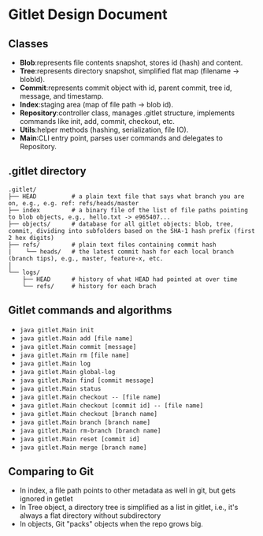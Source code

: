# Gitlet Design Document

## Classes

- **Blob**:represents file contents snapshot, stores id (hash) and content.
- **Tree**:represents directory snapshot, simplified flat map (filename → blobId).
- **Commit**:represents commit object with id, parent commit, tree id, message, and timestamp.
- **Index**:staging area (map of file path → blob id).
- **Repository**:controller class, manages .gitlet structure, implements commands like init, add, commit, checkout, etc.
- **Utils**:helper methods (hashing, serialization, file IO).
- **Main**:CLI entry point, parses user commands and delegates to Repository.

## .gitlet directory

```
.gitlet/
├── HEAD          # a plain text file that says what branch you are on, e.g., e.g. ref: refs/heads/master
├── index         # a binary file of the list of file paths pointing to blob objects, e.g., hello.txt -> e965407...
├── objects/      # database for all gitlet objects: blob, tree, commit, dividing into subfolders based on the SHA-1 hash prefix (first 2 hex digits)
├── refs/         # plain text files containing commit hash
|    └── heads/   # the latest commit hash for each local branch (branch tips), e.g., master, feature-x, etc.
│  
└── logs/
    ├── HEAD      # history of what HEAD had pointed at over time
    └── refs/     # history for each brach
```


## Gitlet commands and algorithms
- `java gitlet.Main init`
- `java gitlet.Main add [file name]`
- `java gitlet.Main commit [message]`
- `java gitlet.Main rm [file name]`
- `java gitlet.Main log`
- `java gitlet.Main global-log`
- `java gitlet.Main find [commit message]`
- `java gitlet.Main status`
- `java gitlet.Main checkout -- [file name]`
- `java gitlet.Main checkout [commit id] -- [file name]`
- `java gitlet.Main checkout [branch name]`
- `java gitlet.Main branch [branch name]`
- `java gitlet.Main rm-branch [branch name]`
- `java gitlet.Main reset [commit id]`
- `java gitlet.Main merge [branch name]`


## Comparing to Git
- In index, a file path points to other metadata as well in git, but gets ignored in getlet
- In Tree object, a directory tree is simplified as a list in gitlet, i.e., it's always a flat directory without subdirectory
- In objects, Git "packs" objects when the repo grows big. 